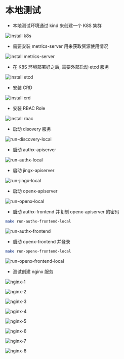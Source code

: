 # 本地测试

- 本地测试环境通过 kind 来创建一个 K8S 集群

![install k8s](./doc/install_k8s_with_kind.png)

- 需要安装 metrics-server 用来获取资源使用情况

![install metrics-server](./doc/install_metrics_server.png)

- 在 K8S 环境部署好之后, 需要外部启动 etcd 服务

![install etcd](./doc/install_etcd_out_cluster.png)

- 安装 CRD

![install crd](./doc/install_crd.png)

- 安装 RBAC Role
  
![install rbac](./doc/install_rbac.png)

- 启动 disovery 服务

![run-discovery-local](./doc/run-discovery-local.png)

- 启动 authx-apiserver

![run-authx-local](./doc/run-authx-local.png)

- 启动 jingx-apiserver

![run-jingx-local](./doc/run-jingx-local.png)

- 启动 openx-apiserver

![run-openx-local](./doc/run-openx-local.png)

- 启动 authx-frontend 并复制 openx-apiserver 的密码

```sh
make run-authx-frontend-local
```

![run-authx-frontend](./doc/run-authx-frontend.png)

- 启动 openx-frontend 并登录

```sh
make run-openx-frontend-local
```

![run-openx-frontend-local](./doc/run-openx-frontend-local.png)

- 测试创建 nginx 服务

![nginx-1](./doc/nginx-1.png)

![nginx-2](./doc/nginx-2.png)

![nginx-3](./doc/nginx-3.png)

![nginx-4](./doc/nginx-4.png)

![nginx-5](./doc/nginx-5.png)

![nginx-6](./doc/nginx-6.png)

![nginx-7](./doc/nginx-7.png)

![nginx-8](./doc/nginx-8.png)
